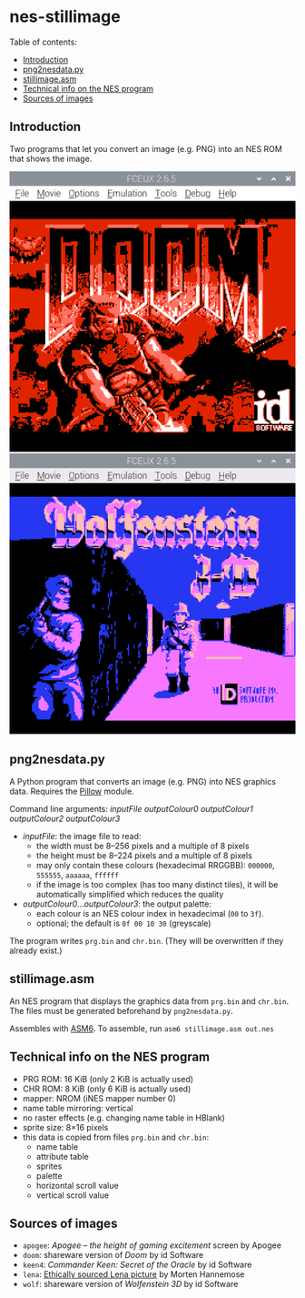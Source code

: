 # nes-stillimage

Table of contents:
* [Introduction](#introduction)
* [png2nesdata.py](#png2nesdatapy)
* [stillimage.asm](#stillimageasm)
* [Technical info on the NES program](#technical-info-on-the-nes-program)
* [Sources of images](#sources-of-images)

## Introduction
Two programs that let you convert an image (e.g. PNG) into an NES ROM that shows the image.

![title screen of shareware DOS Doom in 256&times;192 pixels and 4 shades of red, in FCEUX](snap-doom.png)
![title screen of shareware DOS Wolfenstein 3D in 256&times;200 pixels and 4 bright colours, in FCEUX](snap-wolf.png)

## png2nesdata.py
A Python program that converts an image (e.g. PNG) into NES graphics data. Requires the [Pillow](https://python-pillow.org) module.

Command line arguments: *inputFile outputColour0 outputColour1 outputColour2 outputColour3*
* *inputFile*: the image file to read:
  * the width must be 8&ndash;256 pixels and a multiple of 8 pixels
  * the height must be 8&ndash;224 pixels and a multiple of 8 pixels
  * may only contain these colours (hexadecimal RRGGBB): `000000`, `555555`, `aaaaaa`, `ffffff`
  * if the image is too complex (has too many distinct tiles), it will be automatically simplified which reduces the quality
* *outputColour0*&hellip;*outputColour3*: the output palette:
  * each colour is an NES colour index in hexadecimal (`00` to `3f`).
  * optional; the default is `0f 00 10 30` (greyscale)

The program writes `prg.bin` and `chr.bin`. (They will be overwritten if they already exist.)

## stillimage.asm
An NES program that displays the graphics data from `prg.bin` and `chr.bin`. The files must be generated beforehand by `png2nesdata.py`.

Assembles with [ASM6](https://www.romhacking.net/utilities/674/). To assemble, run `asm6 stillimage.asm out.nes`

## Technical info on the NES program
* PRG ROM: 16 KiB (only 2 KiB is actually used)
* CHR ROM: 8 KiB (only 6 KiB is actually used)
* mapper: NROM (iNES mapper number 0)
* name table mirroring: vertical
* no raster effects (e.g. changing name table in HBlank)
* sprite size: 8&times;16 pixels
* this data is copied from files `prg.bin` and `chr.bin`:
  * name table
  * attribute table
  * sprites
  * palette
  * horizontal scroll value
  * vertical scroll value

## Sources of images
* `apogee`: *Apogee &ndash; the height of gaming excitement* screen by Apogee
* `doom`: shareware version of *Doom* by id Software
* `keen4`: *Commander Keen: Secret of the Oracle* by id Software
* `lena`: [Ethically sourced Lena picture](https://mortenhannemose.github.io/lena/) by Morten Hannemose
* `wolf`: shareware version of *Wolfenstein 3D* by id Software
